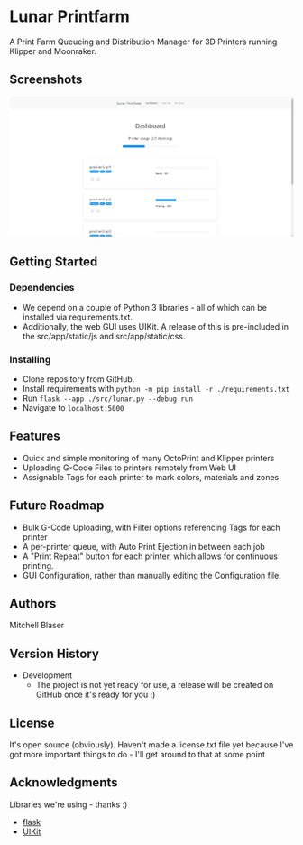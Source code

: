 # Lunar Printfarm

A Print Farm Queueing and Distribution Manager for 3D Printers running Klipper and Moonraker.

## Screenshots

![Print Queue Page](/readme/screenshot01.png?raw=true)

## Getting Started

### Dependencies

* We depend on a couple of Python 3 libraries - all of which can be installed via requirements.txt.
* Additionally, the web GUI uses UIKit. A release of this is pre-included in the src/app/static/js and src/app/static/css.

### Installing

* Clone repository from GitHub.
* Install requirements with `python -m pip install -r ./requirements.txt`
* Run `flask --app ./src/lunar.py --debug run`
* Navigate to `localhost:5000`

## Features

* Quick and simple monitoring of many OctoPrint and Klipper printers
* Uploading G-Code Files to printers remotely from Web UI
* Assignable Tags for each printer to mark colors, materials and zones

## Future Roadmap

* Bulk G-Code Uploading, with Filter options referencing Tags for each printer
* A per-printer queue, with Auto Print Ejection in between each job
* A "Print Repeat" button for each printer, which allows for continuous printing.
* GUI Configuration, rather than manually editing the Configuration file.

## Authors

Mitchell Blaser

## Version History

* Development
    * The project is not yet ready for use, a release will be created on GitHub once it's ready for you :)

## License

It's open source (obviously). Haven't made a license.txt file yet because I've got more important things to do - I'll get around to that at some point

## Acknowledgments

Libraries we're using - thanks :)
* [flask](https://github.com/pallets/flask)
* [UIKit](https://github.com/uikit/uikit)
